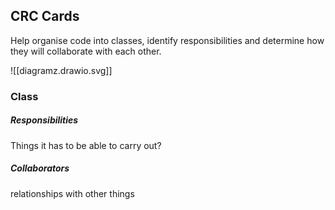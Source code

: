 
## CRC Cards

Help organise code into classes, identify responsibilities and determine how they will collaborate with each other.

![[diagramz.drawio.svg]]

### Class


##### Responsibilities

Things it has to be able to carry out?


##### Collaborators

relationships with other things

